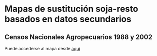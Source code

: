 # Mapas de sustitución soja-resto basados en datos secundarios

## Censos Nacionales Agropecuarios 1988 y 2002
Puede accederse al mapa desde [aquí](sust_soja_1.html)
